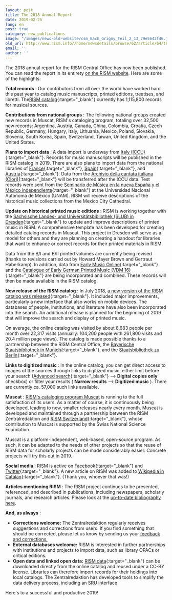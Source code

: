 ```yaml
---
layout: post
title: The 2018 Annual Report
date: 2019-02-25
lang: en
post: true
category: new_publications
image: "/images/news-old-website/csm_Bach_Grigny_Teil_2_13_79e5642f46.jpg"
old_url: http://www.rism.info//home/newsdetails/browse/62/article/64/the-2018-annual-report.html
email: ''
author: ''
---
```



The 2018 annual report for the RISM Central Office has now been published. You can read the report in its entirety [on the RISM website](/publications/annual-reports/2018.html). Here are some of the highlights:

**Total records** : Our contributors from all over the world have worked hard this past year to catalog music manuscripts, printed editions, treatises, and libretti. The[RISM catalog](https://opac.rism.info/){:target="_blank"} currently has 1,115,800 records for musical sources.

**Contributions from national groups** : The following national groups created new records in Muscat, RISM's cataloging program, totaling over 32,500 new records: Argentina, Austria, Canada, China, Colombia, Croatia, Czech Republic, Germany, Hungary, Italy, Lithuania, Mexico, Poland, Slovakia, Slovenia, South Korea, Spain, Switzerland, Taiwan, United Kingdom, and the United States.

**Plans to import data** : A data import is underway from [Italy (ICCU)](http://www.sbn.it/opacsbn/opac/iccu/musica.jsp){:target="_blank"}. Records for music manuscripts will be published in the RISM catalog in 2019. There are also plans to import data from the national libraries of [France](http://ccfr.bnf.fr/){:target="_blank"}, [Spain](http://www.bne.es/es/Inicio/index.html){:target="_blank"}, and [Austria](https://www.onb.ac.at/){:target="_blank"}. Data from the [Archivio della cantata italiana (Clori)](http://cantataitaliana.it/){:target="_blank"} will be transferred after the ICCU data. Test records were sent from the [Seminario de Música en la nueva España y el México independiente](http://www.musicat.unam.mx/){:target="_blank"} at the Universidad Nacional Autónoma de México (UNAM). RISM will receive descriptions of the historical music collections from the Mexico City Cathedral.

**Update on historical printed music editions** : RISM is working together with the [Sächsische Landes- und Universitätsbibliothek (SLUB) in Dresden](https://www.slub-dresden.de/startseite/){:target="_blank"} to update and improve descriptions of printed music in RISM. A comprehensive template has been developed for creating detailed catalog records in Muscat. This project in Dresden will serve as a model for others and they are planning on creating a handout for libraries that want to enhance or correct records for their printed materials in RISM.

Data from the B/I and B/II printed volumes are currently being revised (thanks to revisions carried out by Howard Mayer Brown and Gertraut Haberkamp). In addition, data from [Early Music Online](https://www.royalholloway.ac.uk/research-and-teaching/departments-and-schools/music/research/research-projects-and-centres/early-music-online/){:target="_blank"} and the [Catalogue of Early German Printed Music (VDM 16)](http://www.vdm16.sbg.ac.at/db/music_prints.php?content=project_description&menu=0){:target="_blank"} are being incorporated and combined. These records will then be made available in the RISM catalog.

**New release of the RISM catalog** : In July 2018, [a new version of the RISM catalog was released](/self_representation/2018/07/16/new-version-of-the-rism-online-catalog.html){:target="_blank"}. It included major improvements, particularly a new interface that also works on mobile devices. The databases of people, institutions, and literature have also been incorporated into the search. An additional release is planned for the beginning of 2019 that will improve the search and display of printed music.

On average, the online catalog was visited by about 8,683 people per month over 22,317 visits (annually: 104,200 people with 261,800 visits and 20.4 million page views). The catalog is made possible thanks to a partnership between the RISM Central Office, the [Bayerische Staatsbibliothek in Munich](https://www.bsb-muenchen.de/){:target="_blank"}, and the [Staatsbibliothek zu Berlin](https://staatsbibliothek-berlin.de/){:target="_blank"}.

**Links to digitized music** : In the online catalog, you can get direct access to images of the sources through links to digitized music: either limit before your search ([Advanced search](https://opac.rism.info/index.php?id=3){:target="_blank"} --\> **Digital copies only** checkbox) or filter your results ( **Narrow results** --\> **Digitized music** ). There are currently ca. 57,000 such links available.

**Muscat** : [RISM's cataloging program Muscat](/community/muscat.html) is running to the full satisfaction of its users. As a matter of course, it is continuously being developed, leading to new, smaller releases nearly every month. Muscat is developed and maintained through a partnership between the RISM Zentralredaktion and [RISM Switzerland](http://rism-ch.org/){:target="_blank"}, whose contribution to Muscat is supported by the Swiss National Science Foundation.

Muscat is a platform-independent, web-based, open-source program. As such, it can be adapted to the needs of other projects so that the reuse of RISM data for scholarly projects can be made considerably easier. Concrete projects will try this out in 2019.

**Social media** : RISM is active on [Facebook](https://www.facebook.com/pages/RISM-R%C3%A9pertoire-International-des-Sources-Musicales/103775449663308){:target="_blank"} and [Twitter](https://twitter.com/RISM_music){:target="_blank"}. A new article on RISM was added to [Wikipedia in Catalan](https://ca.wikipedia.org/wiki/R%C3%A9pertoire_International_des_Sources_Musicales){:target="_blank"}. (Thank you, whoever that was!)

**Articles mentioning RISM** : The RISM project continues to be presented, referenced, and described in publications, including newspapers, scholarly journals, and research articles. Please look at the [up-to-date bibliography here](/publications/bibliography.html).

**And, as always**
:

- **Corrections welcome:** The Zentralredaktion regularly receives suggestions and corrections from users. If you find something that should be corrected, please let us know by sending us your [feedback and corrections.](http://www.rism.info/en/service/feedback.html#c2895)
- **External databases welcome:** RISM is interested in further partnerships with institutions and projects to import data, such as library OPACs or critical editions.
- **Open data and linked open data:** [RISM data](https://opac.rism.info/index.php?id=10&L=0){:target="_blank"} can be downloaded directly from the online catalog and reused under a CC-BY license. Libraries can therefore import records for their holdings into local catalogs. The Zentralredaktion has developed tools to simplify the data delivery process, including an SRU interface

Here's to a successful and productive 2019!



